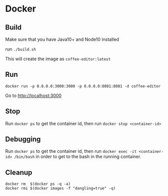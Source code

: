 # Docker

## Build

Make sure that you have Java10+ and Node10 installed

run `./build.sh`

This will create the image as `coffee-editor:latest`

## Run

`docker run -p 0.0.0.0:3000:3000 -p 0.0.0.0:8081:8081 -d coffee-editor`

Go to [http://localhost:3000](URL)

## Stop

Run `docker ps` to get the container id, then run `docker stop <container-id>`

## Debugging

Run `docker ps` to get the container id, then run `docker exec -it <container-id> /bin/bash` in order to get to the bash in the running container.

## Cleanup

    docker rm  $(docker ps -q -a)
    docker rmi $(docker images -f "dangling=true" -q)
